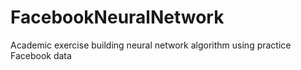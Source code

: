 # FacebookNeuralNetwork
Academic exercise building neural network algorithm using practice Facebook data
